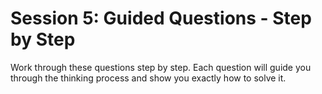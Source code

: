 # Session 5: Guided Questions - Step by Step

Work through these questions step by step. Each question will guide you through the thinking process and show you exactly how to solve it.

#